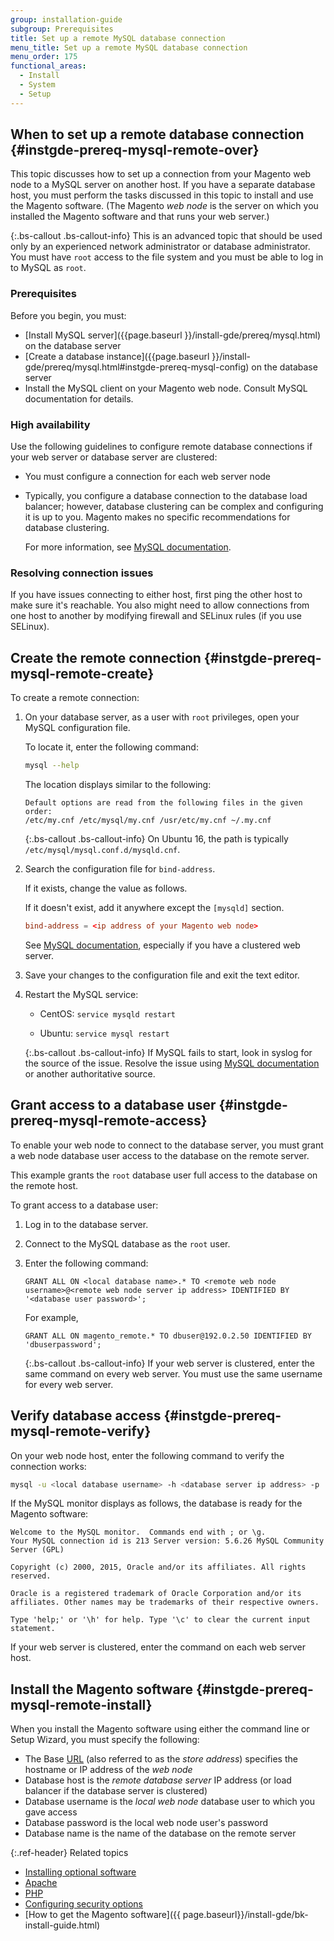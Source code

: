 ```yaml
---
group: installation-guide
subgroup: Prerequisites
title: Set up a remote MySQL database connection
menu_title: Set up a remote MySQL database connection
menu_order: 175
functional_areas:
  - Install
  - System
  - Setup
---
```


## When to set up a remote database connection {#instgde-prereq-mysql-remote-over}

This topic discusses how to set up a connection from your Magento web node to a MySQL server on another host. If you have a separate database host, you must perform the tasks discussed in this topic to install and use the Magento software. (The Magento *web node* is the server on which you installed the Magento software and that runs your web server.)

{:.bs-callout .bs-callout-info}
This is an advanced topic that should be used only by an experienced network administrator or database administrator. You must have `root` access to the file system and you must be able to log in to MySQL as `root`.

### Prerequisites

Before you begin, you must:

*  [Install MySQL server]({{page.baseurl }}/install-gde/prereq/mysql.html) on the database server
*  [Create a database instance]({{page.baseurl }}/install-gde/prereq/mysql.html#instgde-prereq-mysql-config) on the database server
*  Install the MySQL client on your Magento web node. Consult MySQL documentation for details.

### High availability

Use the following guidelines to configure remote database connections if your web server or database server are clustered:

*  You must configure a connection for each web server node
*  Typically, you configure a database connection to the database load balancer; however, database clustering can be complex and configuring it is up to you. Magento makes no specific recommendations for database clustering.

   For more information, see [MySQL documentation](https://dev.mysql.com/doc/refman/5.6/en/mysql-cluster.html).

### Resolving connection issues

If you have issues connecting to either host, first ping the other host to make sure it's reachable. You also might need to allow connections from one host to another by modifying firewall and SELinux rules (if you use SELinux).

## Create the remote connection {#instgde-prereq-mysql-remote-create}

To create a remote connection:

1. On your database server, as a user with `root` privileges, open your MySQL configuration file.

   To locate it, enter the following command:

   ```bash
   mysql --help
   ```

   The location displays similar to the following:

   ```terminal
   Default options are read from the following files in the given order:
   /etc/my.cnf /etc/mysql/my.cnf /usr/etc/my.cnf ~/.my.cnf
   ```

   {:.bs-callout .bs-callout-info}
   On Ubuntu 16, the path is typically `/etc/mysql/mysql.conf.d/mysqld.cnf`.

1. Search the configuration file for `bind-address`.

   If it exists, change the value as follows.

   If it doesn't exist, add it anywhere except the `[mysqld]` section.

   ```conf
   bind-address = <ip address of your Magento web node>
   ```

   See [MySQL documentation](https://dev.mysql.com/doc/refman/5.6/en/server-options.html), especially if you have a clustered web server.

1. Save your changes to the configuration file and exit the text editor.
1. Restart the MySQL service:

   *  CentOS: `service mysqld restart`

   *  Ubuntu: `service mysql restart`

    {:.bs-callout .bs-callout-info}
    If MySQL fails to start, look in syslog for the source of the issue. Resolve the issue using [MySQL documentation](https://dev.mysql.com/doc/refman/5.6/en/server-options.html#option_mysqld_bind-address) or another authoritative source.

## Grant access to a database user {#instgde-prereq-mysql-remote-access}

To enable your web node to connect to the database server, you must grant a web node database user access to the database on the remote server.

This example grants the `root` database user full access to the database on the remote host.

To grant access to a database user:

1. Log in to the database server.
1. Connect to the MySQL database as the `root` user.
1. Enter the following command:

   ```shell
   GRANT ALL ON <local database name>.* TO <remote web node username>@<remote web node server ip address> IDENTIFIED BY '<database user password>';
   ```

   For example,

   ```shell
   GRANT ALL ON magento_remote.* TO dbuser@192.0.2.50 IDENTIFIED BY 'dbuserpassword';
   ```

   {:.bs-callout .bs-callout-info}
   If your web server is clustered, enter the same command on every web server. You must use the same username for every web server.

## Verify database access {#instgde-prereq-mysql-remote-verify}

On your web node host, enter the following command to verify the connection works:

```bash
mysql -u <local database username> -h <database server ip address> -p
```

If the MySQL monitor displays as follows, the database is ready for the Magento software:

```terminal
Welcome to the MySQL monitor.  Commands end with ; or \g.
Your MySQL connection id is 213 Server version: 5.6.26 MySQL Community Server (GPL)

Copyright (c) 2000, 2015, Oracle and/or its affiliates. All rights reserved.

Oracle is a registered trademark of Oracle Corporation and/or its affiliates. Other names may be trademarks of their respective owners.

Type 'help;' or '\h' for help. Type '\c' to clear the current input statement.
```

If your web server is clustered, enter the command on each web server host.

## Install the Magento software {#instgde-prereq-mysql-remote-install}

When you install the Magento software using either the command line or Setup Wizard, you must specify the following:

*  The Base [URL](https://glossary.magento.com/url) (also referred to as the *store address*) specifies the hostname or IP address of the *web node*
*  Database host is the *remote database server* IP address (or load balancer if the database server is clustered)
*  Database username is the *local web node* database user to which you gave access
*  Database password is the local web node user's password
*  Database name is the name of the database on the remote server

{:.ref-header}
Related topics

*  [Installing optional software]({{page.baseurl}}/install-gde/prereq/optional.html)
*  [Apache]({{page.baseurl}}/install-gde/prereq/apache.html)
*  [PHP]({{page.baseurl}}/install-gde/prereq/php-settings.html)
*  [Configuring security options]({{page.baseurl}}/install-gde/prereq/security.html)
*  [How to get the Magento software]({{ page.baseurl}}/install-gde/bk-install-guide.html)
